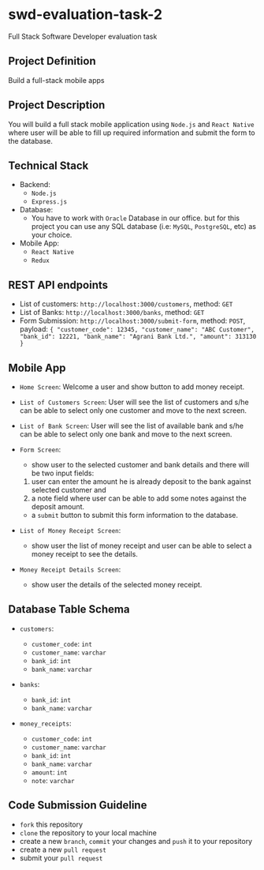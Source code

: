 # swd-evaluation-task-2

Full Stack Software Developer evaluation task

## Project Definition

Build a full-stack mobile apps

## Project Description

You will build a full stack mobile application using `Node.js` and `React Native` where user will be able to fill up required information and submit the form to the database.

## Technical Stack

- Backend:
  - `Node.js`
  - `Express.js`
- Database:
  - You have to work with `Oracle` Database in our office. but for this project you can use any SQL database (i.e: `MySQL`, `PostgreSQL`, etc) as your choice.
- Mobile App:
  - `React Native`
  - `Redux`

## REST API endpoints

- List of customers: `http://localhost:3000/customers`, method: `GET`
- List of Banks: `http://localhost:3000/banks`, method: `GET`
- Form Submission: `http://localhost:3000/submit-form`, method: `POST`, payload:
  `{ "customer_code": 12345, "customer_name": "ABC Customer", "bank_id": 12221, "bank_name": "Agrani Bank Ltd.", "amount": 313130 }`

## Mobile App

- `Home Screen`: Welcome a user and show button to add money receipt.
- `List of Customers Screen`: User will see the list of customers and s/he can be able to select only one customer and move to the next screen.
- `List of Bank Screen`: User will see the list of available bank and s/he can be able to select only one bank and move to the next screen.
- `Form Screen`:

  - show user to the selected customer and bank details and there will be two input fields:

  1. user can enter the amount he is already deposit to the bank against selected customer and
  2. a note field where user can be able to add some notes against the deposit amount.

  - a `submit` button to submit this form information to the database.

- `List of Money Receipt Screen`:

  - show user the list of money receipt and user can be able to select a money receipt to see the details.

- `Money Receipt Details Screen`:
  - show user the details of the selected money receipt.

## Database Table Schema

- `customers`:

  - `customer_code`: `int`
  - `customer_name`: `varchar`
  - `bank_id`: `int`
  - `bank_name`: `varchar`

- `banks`:

  - `bank_id`: `int`
  - `bank_name`: `varchar`

- `money_receipts`:

  - `customer_code`: `int`
  - `customer_name`: `varchar`
  - `bank_id`: `int`
  - `bank_name`: `varchar`
  - `amount`: `int`
  - `note`: `varchar`

## Code Submission Guideline

- `fork` this repository
- `clone` the repository to your local machine
- create a new `branch`, `commit` your changes and `push` it to your repository
- create a new `pull request`
- submit your `pull request`
